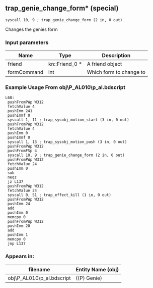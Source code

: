 ## trap_genie_change_form* (special)

`syscall 10, 9 ; trap_genie_change_form (2 in, 0 out)`

Changes the genies form

### Input parameters
| Name | Type | Description
|------|------|------------
| friend   | kn::Friend_0 *   | A friend object
| formCommand   | int   | Which form to change to


### Example Usage From obj\P_AL010\p_al.bdscript
```plaintext
L68:
 pushFromPWp W312
 fetchValue 4
 pushImm 241
 pushImmf 0
 syscall 1, 11 ; trap_sysobj_motion_start (3 in, 0 out)
 pushFromPWp W312
 fetchValue 4
 pushImm 0
 pushImmf 0
 syscall 1, 13 ; trap_sysobj_motion_push (3 in, 0 out)
 pushFromPWp W312
 pushFromFSp 4
 syscall 10, 9 ; trap_genie_change_form (2 in, 0 out)
 pushFromPWp W312
 fetchValue 24
 pushImm 0
 sub 
 neqz 
 jz L137
 pushFromPWp W312
 fetchValue 24
 syscall 0, 51 ; trap_effect_kill (1 in, 0 out)
 pushFromPWp W312
 pushImm 24
 add 
 pushImm 0
 memcpy 0
 pushFromPWp W312
 pushImm 20
 add 
 pushImm 1
 memcpy 0
 jmp L137
```


### Appears in:
| filename | Entity Name (obj)
|----------|-------------
| obj\P_AL010\p_al.bdscript       | ((P) Genie)          



